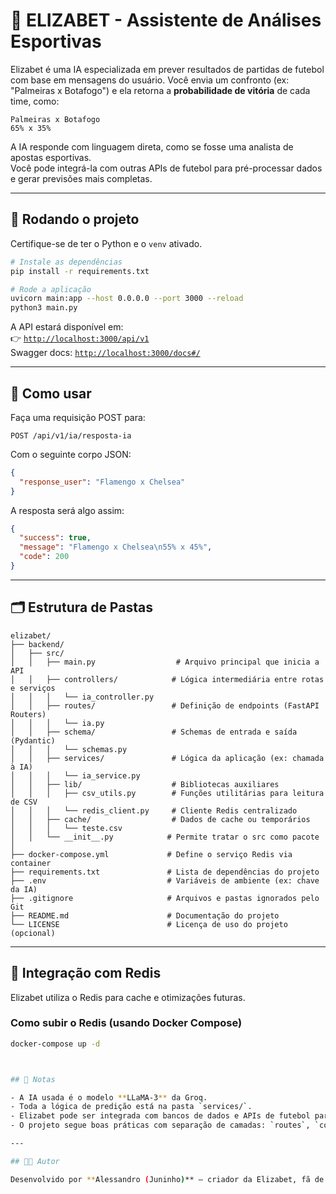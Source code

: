 
# 🤖 ELIZABET - Assistente de Análises Esportivas

Elizabet é uma IA especializada em prever resultados de partidas de futebol com base em mensagens do usuário. Você envia um confronto (ex: "Palmeiras x Botafogo") e ela retorna a **probabilidade de vitória** de cada time, como:

```
Palmeiras x Botafogo  
65% x 35%
```

A IA responde com linguagem direta, como se fosse uma analista de apostas esportivas.  
Você pode integrá-la com outras APIs de futebol para pré-processar dados e gerar previsões mais completas.

---

## 🚀 Rodando o projeto

Certifique-se de ter o Python e o `venv` ativado.

```bash
# Instale as dependências
pip install -r requirements.txt

# Rode a aplicação
uvicorn main:app --host 0.0.0.0 --port 3000 --reload
python3 main.py
```

A API estará disponível em:  
👉 [`http://localhost:3000/api/v1`](http://localhost:3000/api/v1)  
Swagger docs: [`http://localhost:3000/docs#/`](http://localhost:3000/docs#/)

---

## 🧪 Como usar

Faça uma requisição POST para:

```
POST /api/v1/ia/resposta-ia
```

Com o seguinte corpo JSON:

```json
{
  "response_user": "Flamengo x Chelsea"
}
```

A resposta será algo assim:

```json
{
  "success": true,
  "message": "Flamengo x Chelsea\n55% x 45%",
  "code": 200
}
```

---

## 🗂️ Estrutura de Pastas

```plaintext
elizabet/
├── backend/
│   ├── src/
│   │   ├── main.py                  # Arquivo principal que inicia a API
│   │   ├── controllers/            # Lógica intermediária entre rotas e serviços
│   │   │   └── ia_controller.py
│   │   ├── routes/                 # Definição de endpoints (FastAPI Routers)
│   │   │   └── ia.py
│   │   ├── schema/                 # Schemas de entrada e saída (Pydantic)
│   │   │   └── schemas.py
│   │   ├── services/               # Lógica da aplicação (ex: chamada à IA)
│   │   │   └── ia_service.py
│   │   ├── lib/                    # Bibliotecas auxiliares
│   │   │   ├── csv_utils.py        # Funções utilitárias para leitura de CSV
│   │   │   └── redis_client.py     # Cliente Redis centralizado
│   │   ├── cache/                  # Dados de cache ou temporários
│   │   │   └── teste.csv
│   │   └── __init__.py            # Permite tratar o src como pacote
│
├── docker-compose.yml             # Define o serviço Redis via container
├── requirements.txt               # Lista de dependências do projeto
├── .env                           # Variáveis de ambiente (ex: chave da IA)
├── .gitignore                     # Arquivos e pastas ignorados pelo Git
├── README.md                      # Documentação do projeto
└── LICENSE                        # Licença de uso do projeto (opcional)
```

---

## 🔌 Integração com Redis

Elizabet utiliza o Redis para cache e otimizações futuras.

### Como subir o Redis (usando Docker Compose)

```bash
docker-compose up -d



## 📌 Notas

- A IA usada é o modelo **LLaMA-3** da Groq.
- Toda a lógica de predição está na pasta `services/`.
- Elizabet pode ser integrada com bancos de dados e APIs de futebol para análises mais avançadas.
- O projeto segue boas práticas com separação de camadas: `routes`, `controllers`, `schemas`, `services`.

---

## 👨‍💻 Autor

Desenvolvido por **Alessandro (Juninho)** – criador da Elizabet, fã de futebol, código limpo e IA criativa ⚽🧠.